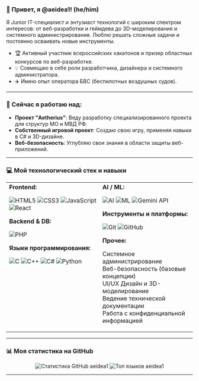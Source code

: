 ### 👋 Привет, я @aeidea1! (he/him)

Я Junior IT-специалист и энтузиаст технологий с широким спектром интересов: от веб-разработки и геймдева до 3D-моделирования и системного администрирования. Люблю решать сложные задачи и постоянно осваивать новые инструменты.

- 🏆 Активный участник всероссийских хакатонов и призер областных конкурсов по веб-разработке.
- 💡 Совмещаю в себе роли разработчика, дизайнера и системного администратора.
- ✈️ Имею опыт оператора БВС (беспилотных воздушных судов).

---

### 🔭 Сейчас я работаю над:

- **Проект "Aetherius"**: Веду разработку специализированного проекта для структур МО и МВД РФ.
- **Собственный игровой проект**: Создаю свою игру, применяя навыки в C# и 3D-дизайне.
- **Веб-безопасность**: Углубляю свои знания в области защиты веб-приложений.

---

### 💻 Мой технологический стек и навыки

<table>
  <tr>
    <td valign="top" width="50%">
      <strong>Frontend:</strong><br>
      <p>
        <img src="https://img.shields.io/badge/html5-%23E34F26.svg?style=for-the-badge&logo=html5&logoColor=white" alt="HTML5" />
        <img src="https://img.shields.io/badge/css3-%231572B6.svg?style=for-the-badge&logo=css3&logoColor=white" alt="CSS3" />
        <img src="https://img.shields.io/badge/javascript-%23323330.svg?style=for-the-badge&logo=javascript&logoColor=%23F7DF1E" alt="JavaScript" />
        <img src="https://img.shields.io/badge/react-%2320232a.svg?style=for-the-badge&logo=react&logoColor=%2361DAFB" alt="React" />
      </p>
      <strong>Backend & DB:</strong><br>
      <p>
        <img src="https://img.shields.io/badge/php-%23777BB4.svg?style=for-the-badge&logo=php&logoColor=white" alt="PHP" />
      </p>
      <strong>Языки программирования:</strong><br>
      <p>
        <img src="https://img.shields.io/badge/c-%2300599C.svg?style=for-the-badge&logo=c&logoColor=white" alt="C" />
        <img src="https://img.shields.io/badge/c++-%2300599C.svg?style=for-the-badge&logo=c%2B%2B&logoColor=white" alt="C++" />
        <img src="https://img.shields.io/badge/c%23-%23239120.svg?style=for-the-badge&logo=c-sharp&logoColor=white" alt="C#" />
        <img src="https://img.shields.io/badge/python-3670A0?style=for-the-badge&logo=python&logoColor=ffdd54" alt="Python" />
      </p>
    </td>
    <td valign="top" width="50%">
      <strong>AI / ML:</strong><br>
      <p>
        <img src="https://img.shields.io/badge/AI-%23007BFF.svg?style=for-the-badge&logo=openai&logoColor=white" alt="AI" />
        <img src="https://img.shields.io/badge/Machine%20Learning-%23FF8C00.svg?style=for-the-badge&logo=tensorflow&logoColor=white" alt="ML" />
        <img src="https://img.shields.io/badge/Gemini%20API-%234285F4.svg?style=for-the-badge" alt="Gemini API" />
      </p>
      <strong>Инструменты и платформы:</strong><br>
      <p>
        <img src="https://img.shields.io/badge/git-%23F05033.svg?style=for-the-badge&logo=git&logoColor=white" alt="Git" />
        <img src="https://img.shields.io/badge/github-%23121011.svg?style=for-the-badge&logo=github&logoColor=white" alt="GitHub" />
      </p>
      <strong>Прочее:</strong><br>
      <p>
        Системное администрирование<br>
        Веб-безопасность (базовые концепции)<br>
        UI/UX Дизайн и 3D-моделирование<br>
        Ведение технической документации<br>
        Работа с конфиденциальной информацией
      </p>
    </td>
  </tr>
</table>

---

### 📊 Моя статистика на GitHub

<p align="center">
  <img src="https://github-readme-stats.vercel.app/api?username=aeidea1&show_icons=true&theme=tokyonight&locale=ru" alt="Статистика GitHub aeidea1" />
  <img src="https://github-readme-stats.vercel.app/api/top-langs/?username=aeidea1&layout=compact&theme=tokyonight&locale=ru" alt="Топ языков aeidea1" />
</p>

---
